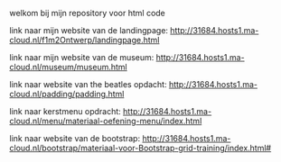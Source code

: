 welkom bij mijn repository voor html code

link naar mijn website van de landingpage: http://31684.hosts1.ma-cloud.nl/f1m2Ontwerp/landingpage.html

link naar mijn website van de museum: http://31684.hosts1.ma-cloud.nl/museum/museum.html

link naar website van the beatles opdacht: http://31684.hosts1.ma-cloud.nl/padding/padding.html

link naar kerstmenu opdracht: http://31684.hosts1.ma-cloud.nl/menu/materiaal-oefening-menu/index.html

link naar website van de bootstrap: http://31684.hosts1.ma-cloud.nl/bootstrap/materiaal-voor-Bootstrap-grid-training/index.html#